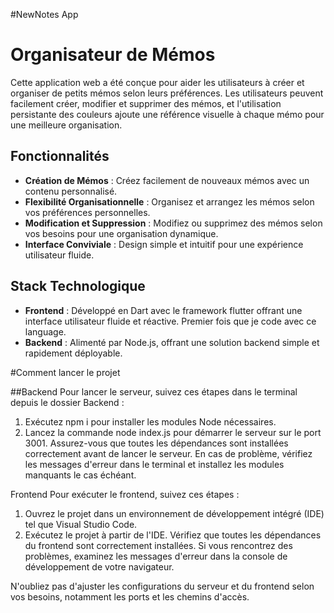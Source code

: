 #NewNotes App

# Organisateur de Mémos

Cette application web a été conçue pour aider les utilisateurs à créer et organiser de petits mémos selon leurs préférences. Les utilisateurs peuvent facilement créer, modifier et supprimer des mémos, et l'utilisation persistante des couleurs ajoute une référence visuelle à chaque mémo pour une meilleure organisation.

## Fonctionnalités

- **Création de Mémos** : Créez facilement de nouveaux mémos avec un contenu personnalisé.
- **Flexibilité Organisationnelle** : Organisez et arrangez les mémos selon vos préférences personnelles.
- **Modification et Suppression** : Modifiez ou supprimez des mémos selon vos besoins pour une organisation dynamique.
- **Interface Conviviale** : Design simple et intuitif pour une expérience utilisateur fluide.

## Stack Technologique

- **Frontend** : Développé en Dart avec le framework flutter offrant une interface utilisateur fluide et réactive. Premier fois que je code avec ce language.
- **Backend** : Alimenté par Node.js, offrant une solution backend simple et rapidement déployable.



#Comment lancer le projet

##Backend
Pour lancer le serveur, suivez ces étapes dans le terminal depuis le dossier Backend :

1. Exécutez npm i pour installer les modules Node nécessaires.
2. Lancez la commande node index.js pour démarrer le serveur sur le port 3001.
Assurez-vous que toutes les dépendances sont installées correctement avant de lancer le serveur. En cas de problème, vérifiez les messages d'erreur dans le terminal et installez les modules manquants le cas échéant.

Frontend
Pour exécuter le frontend, suivez ces étapes :

1. Ouvrez le projet dans un environnement de développement intégré (IDE) tel que Visual Studio Code.
2. Exécutez le projet à partir de l'IDE.
Vérifiez que toutes les dépendances du frontend sont correctement installées. Si vous rencontrez des problèmes, examinez les messages d'erreur dans la console de développement de votre navigateur.

N'oubliez pas d'ajuster les configurations du serveur et du frontend selon vos besoins, notamment les ports et les chemins d'accès.